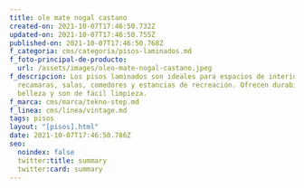 ```yaml
---
title: ole mate nogal castano
created-on: 2021-10-07T17:46:50.732Z
updated-on: 2021-10-07T17:46:50.755Z
published-on: 2021-10-07T17:46:50.768Z
f_categoria: cms/categoria/pisos-laminados.md
f_foto-principal-de-producto:
  url: /assets/images/oleo-mate-nogal-castano.jpeg
f_descripcion: Los pisos laminados son ideales para espacios de interior como
  recamaras, salas, comedores y estancias de recreación. Ofrecen durabilidad,
  belleza y son de fácil limpieza.
f_marca: cms/marca/tekno-step.md
f_linea: cms/linea/vintage.md
tags: pisos
layout: "[pisos].html"
date: 2021-10-07T17:46:50.786Z
seo:
  noindex: false
  twitter:title: summary
  twitter:card: summary
---
```

